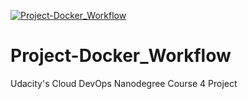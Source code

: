 [![Project-Docker_Workflow](https://circleci.com/gh/dsalazar10/Project-Docker_Workflow.svg?style=svg)](https://app.circleci.com/pipelines/github/dSalazar10/Project-Docker_Workflow)

# Project-Docker_Workflow
Udacity's Cloud DevOps Nanodegree Course 4 Project
